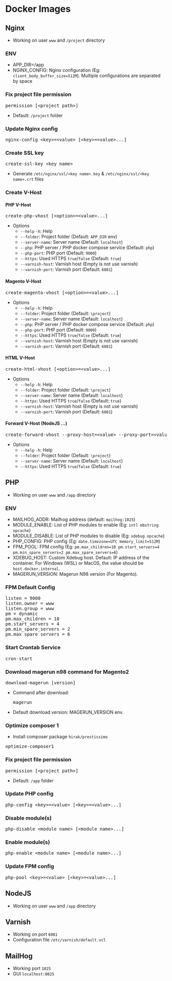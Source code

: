 # Docker Images

## Nginx
- Working on user `www` and `/project` directory

### ENV
- APP_DIR=/app
- NGINX_CONFIG: Nginx configuration (Eg: `client_body_buffer_size=512M`). Multiple configurations are separated by space

### Fix project file permission
<pre>permission [&lt;project path&gt;]</pre>
- Default: `/project` folder
### Update Nginx config
<pre>nginx-config &lt;key&gt;=&lt;value&gt; [&lt;key&gt;=&lt;value&gt;...]</pre>
### Create SSL key
<pre>create-ssl-key &lt;key name&gt;</pre>
- Generate `/etc/nginx/ssl/<key name>.key` & `/etc/nginx/ssl/<key name>.crt` files

### Create V-Host

#### PHP V-Host
<pre>
create-php-vhost [&lt;option&gt;=&lt;value&gt;...]
</pre>
- Options
    - `--help` `-h`: Help
    - `--folder`: Project folder (Default: `APP_DIR` env)
    - `--server-name`: Server name (Default: `localhost`)
    - `--php`: PHP server / PHP docker compose service (Default: `php`)
    - `--php-port`: PHP port (Default: `9000`)
    - `--https`: Used HTTPS `true`/`false` (Default: `true`)
    - `--varnish-host`: Varnish host (Empty is not use varnish)
    - `--varnish-port`: Varnish port (Default: `6081`)
#### Magento V-Host
<pre>
create-magento-vhost [&lt;option&gt;=&lt;value&gt;...]
</pre>
- Options
    - `--help` `-h`: Help
    - `--folder`: Project folder (Default: `\project`)
    - `--server-name`: Server name (Default: `localhost`)
    - `--php`: PHP server / PHP docker compose service (Default: `php`)
    - `--php-port`: PHP port (Default: `9000`)
    - `--https`: Used HTTPS `true`/`false` (Default: `true`)
    - `--varnish-host`: Varnish host (Empty is not use varnish)
    - `--varnish-port`: Varnish port (Default: `6081`)
#### HTML V-Host
<pre>
create-html-vhost [&lt;option&gt;=&lt;value&gt;...]
</pre>
- Options
    - `--help` `-h`: Help
    - `--folder`: Project folder (Default: `\project`)
    - `--server-name`: Server name (Default: `localhost`)
    - `--https`: Used HTTPS `true`/`false` (Default: `true`)
    - `--varnish-host`: Varnish host (Empty is not use varnish)
    - `--varnish-port`: Varnish port (Default: `6081`)
#### Forward V-Host (NodeJS ...)
<pre>
create-forward-vhost --proxy-host=&lt;value&gt; --proxy-port=&lt;value&gt; [&lt;option&gt;=&lt;value&gt;...]
</pre>
- Options
    - `--help` `-h`: Help
    - `--folder`: Project folder (Default: `\project`)
    - `--server-name`: Server name (Default: `localhost`)
    - `--https`: Used HTTPS `true`/`false` (Default: `true`)


## PHP
- Working on user `www` and `/app` directory
### ENV
- MAILHOG_ADDR: Mailhog address (default: `mailhog:1025`)
- MODULE_ENABLE: List of PHP modules to enable (Eg: `intl mbstring opcache`)
- MODULE_DISABLE: List of PHP modules to disable (Eg: `xdebug opcache`)
- PHP_CONFIG: PHP config (Eg: `date.timezone=UTC memory_limit=512M`)
- FPM_POOL: FPM config (Eg: `pm.max_children=10 pm.start_servers=4 pm.min_spare_servers=2 pm.max_spare_servers=6`)
- XDEBUG_HOST: Custom Xdebug host. Default: IP address of the container. For Windows (WSL) or MacOS, the value should be `host.docker.internal`.
- MAGERUN_VERSION: Magerun N98 version (For Magento).
### FPM Default Config
<pre>
listen = 9000
listen.owner = www
listen.group = www
pm = dynamic
pm.max_children = 10
pm.start_servers = 4
pm.min_spare_servers = 2
pm.max_spare_servers = 6
</pre>
### Start Crontab Service
<pre>cron-start</pre>

### Download magerun n98 command for Magento2
<pre>download-magerun [version]</pre>
- Command after download: <pre>magerun</pre>
- Default download version: MAGERUN_VERSION env.

### Optimize composer 1
- Install composer package `hirak/prestissimo`
<pre>optimize-composer1</pre>

### Fix project file permission
<pre>permission [&lt;project path&gt;]</pre>
- Default: `/app` folder

### Update PHP config
<pre>php-config &lt;key&gt;=&lt;value&gt; [&lt;key&gt;=&lt;value&gt;...]</pre>

### Disable module(s)
<pre>php-disable &lt;module name&gt; [&lt;module name&gt;...]</pre>

### Enable module(s)
<pre>php-enable &lt;module name&gt; [&lt;module name&gt;...]</pre>

### Update FPM config
<pre>php-pool &lt;key&gt;=&lt;value&gt; [&lt;key&gt;=&lt;value&gt;...]</pre>


## NodeJS
- Working on user `www` and `/app` directory

## Varnish
- Working on port `6081`
- Configuration file `/etc/varnish/default.vcl`

## MailHog
- Working port `1025`
- GUI `localhost:8025`